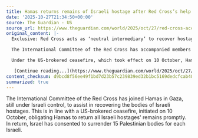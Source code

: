 ```yaml
---
title: Hamas returns remains of Israeli hostage after Red Cross’s help in search
date: '2025-10-27T21:34:50+00:00'
source: The Guardian - US
source_url: https://www.theguardian.com/world/2025/oct/27/red-cross-accompanies-hamas-in-search-for-bodies-of-israeli-hostages-in-gaza
original_content: |-
  Exclusive: Red Cross acts as ‘neutral intermediary’ to recover hostages’ remains in areas under Israeli control

  The International Committee of the Red Cross has accompanied members of Hamas inside areas of Gaza still under the control of the Israeli military to facilitate the search for the bodies of Israeli hostages, as the Palestinian militant group delivered the remains of another captive.

  Under the US-brokered ceasefire, which took effect on 10 October, Hamas is required to return the remains of all Israeli hostages as soon as possible. In exchange, Israel has agreed to hand over 15 Palestinian bodies for each Israeli.

   [Continue reading...](https://www.theguardian.com/world/2025/oct/27/red-cross-accompanies-hamas-in-search-for-bodies-of-israeli-hostages-in-gaza)
content_checksum: d9bcd8f56ee49f1bd7d23b57c239839ed32b1bc5169dedcfcab48b9f838f1bf2
summarized: true
---
```


The International Committee of the Red Cross has joined Hamas in Gaza, still under Israeli control, to assist in recovering the bodies of Israeli hostages. This is in line with a US-brokered ceasefire, initiated on 10 October, obligating Hamas to return all Israeli hostages' remains promptly. In return, Israel has consented to surrender 15 Palestinian bodies for each Israeli.